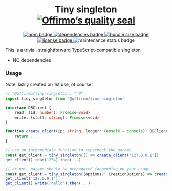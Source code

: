 
<h1 align="center">
	Tiny singleton<br>
	<a href="https://www.offirmo.net/offirmo-monorepo/doc/modules-directory/index.html">
		<img src="https://www.offirmo.net/offirmo-monorepo/doc/quality-seal/offirmos_quality_seal.svg" alt="Offirmo’s quality seal">
	</a>
</h1>

<p align="center">
	<a alt="npm package page"
	  href="https://www.npmjs.com/package/@offirmo/tiny-singleton">
		<img alt="npm badge"
		  src="https://img.shields.io/npm/v/@offirmo/tiny-singleton.svg">
	</a>
	<a alt="dependencies analysis"
	  href="https://david-dm.org/offirmo/offirmo-monorepo?path=0-stdlib%2Ftiny-singleton">
		<img alt="dependencies badge"
		  src="https://img.shields.io/david/offirmo/offirmo-monorepo.svg?path=0-stdlib%2Ftiny-singleton">
	</a>
	<a alt="bundle size evaluation"
	  href="https://bundlephobia.com/result?p=@offirmo/tiny-singleton">
		<img alt="bundle size badge"
		  src="https://img.shields.io/bundlephobia/minzip/@offirmo/tiny-singleton.svg">
	</a>
	<a alt="license"
	  href="https://unlicense.org/">
		<img alt="license badge"
		  src="https://img.shields.io/badge/license-public_domain-brightgreen.svg">
	</a>
	<img alt="maintenance status badge"
	  src="https://img.shields.io/maintenance/yes/2019.svg">
</p>


This is a trivial, straightforward TypeScript-compatible singleton
* NO dependencies

### Usage

Note: lazily created on 1st use, of course!

```typescript
// "@offirmo/tiny-singleton": "^0",
import tiny_singleton from '@offirmo/tiny-singleton'

interface DBClient {
	read: (id: number): Promise<void>
	write: (stuff: string): Promise<void>
}

function create_client(ip: string, logger: Console = console): DBClient {
	return ...
}

// use an intermediate function to typecheck the params
const get_client = tiny_singleton(() => create_client('127.0.0.1'))
get_client().read(1234).then(...)

// or not, params should be propagated (depending on your usage
const get_client = tiny_singleton((options?: CreationOptions) => create_client(options.ip || '127.0.0.1'))
get_client('127.0.0.1')
get_client().write('hello').then(...)
```
